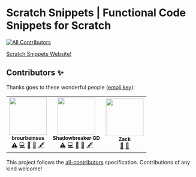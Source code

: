 # Scratch Snippets | Functional Code Snippets for Scratch
<!-- ALL-CONTRIBUTORS-BADGE:START - Do not remove or modify this section -->
[![All Contributors](https://img.shields.io/badge/all_contributors-3-orange.svg?style=flat-square)](#contributors-)
<!-- ALL-CONTRIBUTORS-BADGE:END -->
[Scratch Snippets Website!](https://scratch-snippets.github.io)

## Contributors ✨

Thanks goes to these wonderful people ([emoji key](https://allcontributors.org/docs/en/emoji-key)):

<!-- ALL-CONTRIBUTORS-LIST:START - Do not remove or modify this section -->
<!-- prettier-ignore-start -->
<!-- markdownlint-disable -->
<table>
  <tr>
    <td align="center"><a href="https://scratch.mit.edu/users/brourbeinsus/"><img src="https://avatars.githubusercontent.com/u/79854224?v=4?s=100" width="100px;" alt=""/><br /><sub><b>brourbeinsus</b></sub></a><br /><a href="https://github.com/Scratch-Snippets/scratch-snippets.github.io/commits?author=brourbeinsus" title="Tests">⚠️</a> <a href="https://github.com/Scratch-Snippets/scratch-snippets.github.io/commits?author=brourbeinsus" title="Code">💻</a> <a href="#ideas-brourbeinsus" title="Ideas, Planning, & Feedback">🤔</a> <a href="#projectManagement-brourbeinsus" title="Project Management">📆</a> <a href="#content-brourbeinsus" title="Content">🖋</a></td>
    <td align="center"><a href="https://www.youtube.com/channel/UCjVX6g54M1dFtliUGy4kvsw/videos"><img src="https://avatars.githubusercontent.com/u/78216950?v=4?s=100" width="100px;" alt=""/><br /><sub><b>Shadowbreaker GD</b></sub></a><br /><a href="https://github.com/Scratch-Snippets/scratch-snippets.github.io/commits?author=ShadowbreakerGD" title="Tests">⚠️</a> <a href="https://github.com/Scratch-Snippets/scratch-snippets.github.io/commits?author=ShadowbreakerGD" title="Code">💻</a> <a href="#ideas-ShadowbreakerGD" title="Ideas, Planning, & Feedback">🤔</a> <a href="#projectManagement-ShadowbreakerGD" title="Project Management">📆</a> <a href="#content-ShadowbreakerGD" title="Content">🖋</a></td>
    <td align="center"><a href="https://github.com/NotDiamondZ"><img src="https://avatars.githubusercontent.com/u/83427897?v=4?s=100" width="100px;" alt=""/><br /><sub><b>Zack</b></sub></a><br /><a href="https://github.com/Scratch-Snippets/scratch-snippets.github.io/issues?q=author%3ANotDiamondZ" title="Bug reports">🐛</a> <a href="#ideas-NotDiamondZ" title="Ideas, Planning, & Feedback">🤔</a></td>
  </tr>
</table>

<!-- markdownlint-restore -->
<!-- prettier-ignore-end -->

<!-- ALL-CONTRIBUTORS-LIST:END -->

This project follows the [all-contributors](https://github.com/all-contributors/all-contributors) specification. Contributions of any kind welcome!